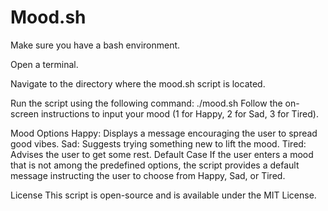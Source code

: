 # Mood.sh
Make sure you have a bash environment.

Open a terminal.

Navigate to the directory where the mood.sh script is located.

Run the script using the following command:
./mood.sh
Follow the on-screen instructions to input your mood (1 for Happy, 2 for Sad, 3 for Tired).

Mood Options
Happy: Displays a message encouraging the user to spread good vibes.
Sad: Suggests trying something new to lift the mood.
Tired: Advises the user to get some rest.
Default Case
If the user enters a mood that is not among the predefined options, the script provides a default message instructing the user to choose from Happy, Sad, or Tired.

License 
This script is open-source and is available under the MIT License.
